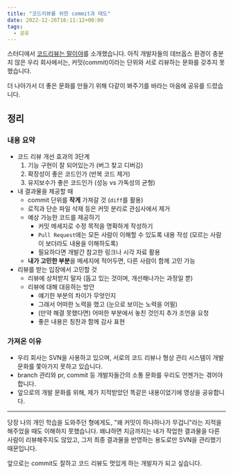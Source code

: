 ```yaml
---
title: "코드리뷰를 위한 commit과 태도"
date: 2022-12-26T16:11:12+00:00
tags:
  - 공유
---
```


스터디에서 [코드리뷰는 말이야](https://tv.naver.com/v/15355381)를 소개했습니다.
아직 개발자들의 데브옵스 환경이 충분치 않은 우리 회사에서는, 커밋(commit)이라는 단위와 서로 리뷰하는 문화를 갖추지 못했습니다.

더 나아가서 더 좋은 문화를 만들기 위해 다같이 봐주기를 바라는 마음에 공유를 드렸습니다.

## 정리
### 내용 요약

- 코드 리뷰 개선 효과의 3단계
    1. 기능 구현이 잘 되어있는가 (버그 찾고 디버깅)
    2. 확장성이 좋은 코드인가 (반복 코드 제거)
    3. 유지보수가 좋은 코드인가 (성능 vs 가독성의 균형)
- 내 결과물을 제공할 때
    - commit 단위를 **작게** 가져갈 것 (`diff`를 활용)
    - 로직과 단순 파일 삭제 등은 커밋 분리로 관심사에서 제거
    - 예상 가능한 코드를 제공하기
        - 커밋 메세지로 수정 목적을 명확하게 작성하기
        - `Pull Request`에는 모든 사람이 이해할 수 있도록  내용 작성 (모르는 사람이 보더라도 내용을 이해하도록)
        - 필요하다면 개발간 참고한 링크나 시각 자료 활용
    - **내가 고민한 부분**을 메세지에 적어두면, 다른 사람이 함께 고민 가능
- 리뷰를 받는 입장에서 고민할 것
    - 리뷰에 상처받지 말자 (돕고 있는 것이며, 개선해나가는 과정일 뿐)
    - 리뷰에 대해 대응하는 방안
        - 얘기한 부분의 차이가 무엇인지
        - 그래서 어떠한 노력을 했고 (눈으로 보이는 노력을 어필)
        - (만약 해결 못했다면) 어떠한 부분에서 놓친 것인지 추가 조언을 요청
        - 좋은 내용은 칭찬과 함께 감사 표현

### 가져온 이유

- 우리 회사는 SVN을 사용하고 있으며, 서로의 코드 리뷰나 형상 관리 시스템이 개발 문화를 쫓아가지 못하고 있습니다.
- branch 관리와 pr, commit 등 개발자들간의 소통 문화를 우리도 언젠가는 겪어야 합니다.
- 앞으로의 개발 문화를 위해, 제가 지적받았던 똑같은 내용이었기에 영상을 공유합니다.

---------------------

당장 나의 개인 학습을 도와주던 형에게도, "왜 커밋이 하나하나가 무겁니"라는 지적을 해주었을 때도 이해하지 못했습니다.
왜냐하면 지금까지는 내가 작업한 결과물을 다른 사람이 리뷰해주지도 않았고, 그저 최종 결과물을 반영하는 용도로만 SVN을 관리했기 때문입니다.

앞으로는 commit도 잘하고 코드 리뷰도 멋있게 하는 개발자가 되고 싶습니다.